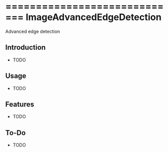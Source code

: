 =============================
ImageAdvancedEdgeDetection
=============================

Advanced edge detection


Introduction
------------

* TODO


Usage
-----

* TODO


Features
--------

* TODO


To-Do
-----

* TODO
